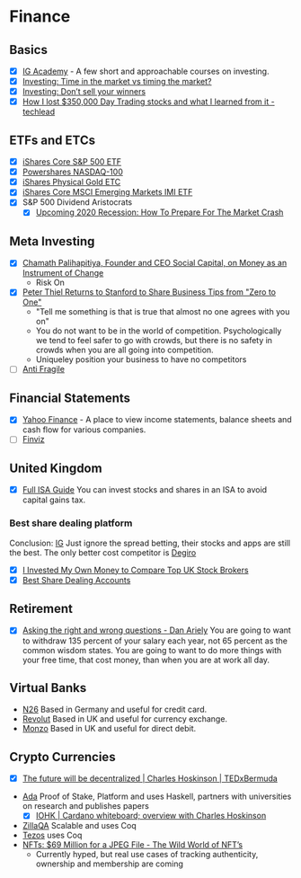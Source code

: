# Finance

## Basics

  - [x] [IG Academy](https://www.ig.com/uk/learn-to-trade/ig-academy) - A few short and approachable courses on investing.
  - [x] [Investing: Time in the market vs timing the market?](https://www.youtube.com/watch?v=vLethGKiP24)
  - [x] [Investing: Don’t sell your winners](https://www.youtube.com/watch?v=f7FS5JC-DB0)
  - [x] [How I lost $350,000 Day Trading stocks and what I learned from it - techlead](https://youtu.be/5IcvRe8bQhU)
  
## ETFs and ETCs

  - [x] [iShares Core S&P 500 ETF](https://www.youtube.com/watch?v=KpGSXiAfmxg&index=5&list=PLVFRtNqCo9W4RNyp5F1bxyE2i99q_90hj)
  - [x] [Powershares NASDAQ-100](https://www.youtube.com/watch?v=iwDtkL6l9d8)
  - [x] [iShares Physical Gold ETC](https://m.youtube.com/watch?v=sLKBsgf-Fcs)
  - [x] [iShares Core MSCI Emerging Markets IMI ETF](https://www.youtube.com/watch?v=b2MCFbpG4BM&feature=youtu.be)
  - [x] S&P 500 Dividend Aristocrats
    - [x] [Upcoming 2020 Recession: How To Prepare For The Market Crash](https://www.youtube.com/watch?v=ElyhByagx1s)

## Meta Investing

  - [x] [Chamath Palihapitiya, Founder and CEO Social Capital, on Money as an Instrument of Change](https://www.youtube.com/watch?v=PMotykw0SIk)
    - Risk On
  - [x] [Peter Thiel Returns to Stanford to Share Business Tips from "Zero to One"](https://www.youtube.com/watch?v=6kGND-uZolY)
    - "Tell me something is that is true that almost no one agrees with you on"
    - You do not want to be in the world of competition. Psychologically we tend to feel safer to go with crowds, but there is no safety in crowds when you are all going into competition.
    - Uniqueley position your business to have no competitors
  - [ ] [Anti Fragile](https://www.fooledbyrandomness.com/)

## Financial Statements

  - [x] [Yahoo Finance](https://finance.yahoo.com/) - A place to view income statements, balance sheets and cash flow for various companies.
  - [ ] [Finviz](https://finviz.com/)
  
## United Kingdom

  - [x] [Full ISA Guide](https://www.moneysavingexpert.com/savings/ISA-guide-savings-without-tax/)
        You can invest stocks and shares in an ISA to avoid capital gains tax.
   
### Best share dealing platform

Conclusion: [IG](https://www.ig.com/uk) Just ignore the spread betting, their stocks and apps are still the best.  The only better cost competitor is [Degiro](https://www.degiro.co.uk)

  - [x] [I Invested My Own Money to Compare Top UK Stock Brokers](https://www.cityfalcon.com/blog/investments/invested-own-money-to-compare-top-uk-stock-brokers/)
  - [x] [Best Share Dealing Accounts](https://uk.stockbrokers.com/guides/share-dealing-accounts)
  
## Retirement

  - [x] [Asking the right and wrong questions - Dan Ariely](http://danariely.com/2011/08/30/asking-the-right-and-wrong-questions/) 
        You are going to want to withdraw 135 percent of your salary each year, not 65 percent as the common wisdom states.  You are going to want to do more things with your free time, that cost money, than when you are at work all day.

## Virtual Banks

  - [N26](https://www.n26.com) Based in Germany and useful for credit card.
  - [Revolut](https://www.revolut.com/) Based in UK and useful for currency exchange.
  - [Monzo](https://monzo.com/) Based in UK and useful for direct debit.

## Crypto Currencies

  - [x] [The future will be decentralized | Charles Hoskinson | TEDxBermuda](https://youtu.be/97ufCT6lQcY)
  - [Ada](https://www.cardano.org/en/home/) Proof of Stake, Platform and uses Haskell, partners with universities on research and publishes papers
    - [x] [IOHK | Cardano whiteboard; overview with Charles Hoskinson](https://www.youtube.com/watch?v=Ja9D0kpksxw)
  - [ZillaQA](https://zilliqa.com/) Scalable and uses Coq
  - [Tezos](https://tezos.foundation/) uses Coq
  - [NFTs: $69 Million for a JPEG File - The Wild World of NFT’s](https://youtu.be/x3nmAX3gAlw)
    - Currently hyped, but real use cases of tracking authenticity, ownership and membership are coming
